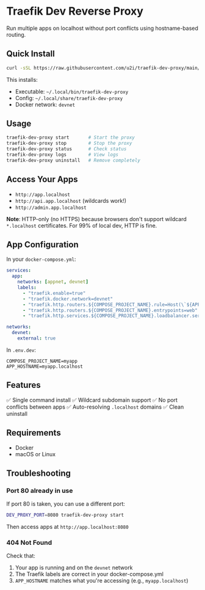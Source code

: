 # Traefik Dev Reverse Proxy

Run multiple apps on localhost without port conflicts using hostname-based routing.

## Quick Install

```bash
curl -sSL https://raw.githubusercontent.com/u2i/traefik-dev-proxy/main/install.sh | bash
```

This installs:
- Executable: `~/.local/bin/traefik-dev-proxy`
- Config: `~/.local/share/traefik-dev-proxy`
- Docker network: `devnet`

## Usage

```bash
traefik-dev-proxy start       # Start the proxy
traefik-dev-proxy stop        # Stop the proxy
traefik-dev-proxy status      # Check status
traefik-dev-proxy logs        # View logs
traefik-dev-proxy uninstall   # Remove completely
```

## Access Your Apps

- `http://app.localhost`
- `http://api.app.localhost` (wildcards work!)
- `http://admin.app.localhost`

**Note**: HTTP-only (no HTTPS) because browsers don't support wildcard `*.localhost` certificates. For 99% of local dev, HTTP is fine.

## App Configuration

In your `docker-compose.yml`:

```yaml
services:
  app:
    networks: [appnet, devnet]
    labels:
      - "traefik.enable=true"
      - "traefik.docker.network=devnet"
      - "traefik.http.routers.${COMPOSE_PROJECT_NAME}.rule=Host(\`${APP_HOSTNAME}\`) || HostRegexp(\`{subdomain:[a-zA-Z0-9-]+}.${APP_HOSTNAME}\`)"
      - "traefik.http.routers.${COMPOSE_PROJECT_NAME}.entrypoints=web"
      - "traefik.http.services.${COMPOSE_PROJECT_NAME}.loadbalancer.server.port=4000"

networks:
  devnet:
    external: true
```

In `.env.dev`:
```
COMPOSE_PROJECT_NAME=myapp
APP_HOSTNAME=myapp.localhost
```

## Features

✅ Single command install
✅ Wildcard subdomain support
✅ No port conflicts between apps
✅ Auto-resolving `.localhost` domains
✅ Clean uninstall

## Requirements

- Docker
- macOS or Linux

## Troubleshooting

### Port 80 already in use

If port 80 is taken, you can use a different port:
```bash
DEV_PROXY_PORT=8080 traefik-dev-proxy start
```

Then access apps at `http://app.localhost:8080`

### 404 Not Found

Check that:
1. Your app is running and on the `devnet` network
2. The Traefik labels are correct in your docker-compose.yml
3. `APP_HOSTNAME` matches what you're accessing (e.g., `myapp.localhost`)

